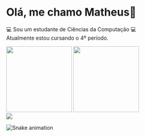 <!--
**matheusa1/matheusa1** is a ✨ _special_ ✨ repository because its `README.md` (this file) appears on your GitHub profile.

Here are some ideas to get you started:

- 🔭 I’m currently working on ...
- 🌱 I’m currently learning ...
- 👯 I’m looking to collaborate on ...
- 🤔 I’m looking for help with ...
- 💬 Ask me about ...
- 📫 How to reach me: ...
- 😄 Pronouns: ...
- ⚡ Fun fact: ...
-->

# Olá, me chamo Matheus:wave:

:computer: Sou um estudante de Ciências da Computação :computer: <br/>
Atualmente estou cursando o 4º período.

<div>
  <img height="175em" src="https://github-readme-stats.vercel.app/api?username=matheusa1&show_icons=true&theme=outrun"/>
  <img height="175cm"  src="https://github-readme-stats.vercel.app/api/top-langs/?username=matheusa1&layout=compact&theme=outrun&langs_count=10"/>
</div>

<div>
  
  <div>
  <a href="https://www.linkedin.com/in/matheus-andrade-a8a6b6233/" target="_blank"><img src="https://img.shields.io/badge/-LinkedIn-%230077B5?style=for-the-badge&logo=linkedin&logoColor=white" target="_blank"></a>

  </div>
  
</div>

![Snake animation](https://github.com/matheusa1/matheusa1/blob/output/github-contribution-grid-snake.svg)

